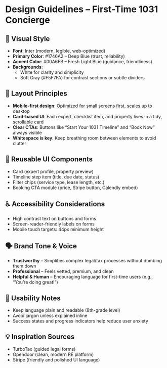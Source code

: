 # Design Guidelines – First-Time 1031 Concierge

## 🎨 Visual Style
- **Font**: Inter (modern, legible, web-optimized)
- **Primary Color**: #1746A2 – Deep Blue (trust, reliability)
- **Accent Color**: #00A6FB – Fresh Light Blue (guidance, friendliness)
- **Backgrounds**:
  - White for clarity and simplicity
  - Soft Gray (#F5F7FA) for contrast sections or subtle dividers

## 📱 Layout Principles
- **Mobile-first design**: Optimized for small screens first, scales up to desktop
- **Card-based UI**: Each expert, checklist item, and property lives in a tidy, scrollable card
- **Clear CTAs**: Buttons like “Start Your 1031 Timeline” and “Book Now” always visible
- **Whitespace is key**: Keep breathing room between elements to avoid clutter

## 🔁 Reusable UI Components
- Card (expert profile, property preview)
- Timeline step item (title, due date, status)
- Filter chips (service type, lease length, etc.)
- Booking CTA module (price, Stripe button, Calendly embed)

## ♿ Accessibility Considerations
- High contrast text on buttons and forms
- Screen-reader-friendly labels on forms
- Mobile touch targets: 44px minimum height

## 🗣️ Brand Tone & Voice
- **Trustworthy** – Simplifies complex legal/tax processes without dumbing them down
- **Professional** – Feels vetted, premium, and clean
- **Helpful & Human** – Encouraging language for first-time users (e.g., “You’re doing great!”)

## 🧪 Usability Notes
- Keep language plain and readable (8th-grade level)
- Avoid jargon unless explained inline
- Success states and progress indicators help reduce user anxiety

## 💡 Inspiration Sources
- TurboTax (guided legal forms)
- Opendoor (clean, modern RE platform)
- Stripe (friendly and polished UI language)

